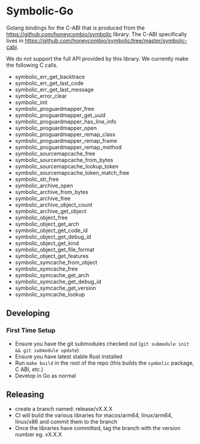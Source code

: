 # Symbolic-Go

Golang bindings for the C-ABI that is produced from the https://github.com/honeycombio/symbolic library. The C-ABI specifically lives in https://github.com/honeycombio/symbolic/tree/master/symbolic-cabi.

We do not support the full API provided by this library. We currently make the following C calls.

* symbolic_err_get_backtrace
* symbolic_err_get_last_code
* symbolic_err_get_last_message
* symbolic_error_clear
* symbolic_init
* symbolic_proguardmapper_free
* symbolic_proguardmapper_get_uuid
* symbolic_proguardmapper_has_line_info
* symbolic_proguardmapper_open
* symbolic_proguardmapper_remap_class
* symbolic_proguardmapper_remap_frame
* symbolic_proguardmapper_remap_method
* symbolic_sourcemapcache_free
* symbolic_sourcemapcache_from_bytes
* symbolic_sourcemapcache_lookup_token
* symbolic_sourcemapcache_token_match_free
* symbolic_str_free
* symbolic_archive_open
* symbolic_archive_from_bytes
* symbolic_archive_free
* symbolic_archive_object_count
* symbolic_archive_get_object
* symbolic_object_free
* symbolic_object_get_arch
* symbolic_object_get_code_id
* symbolic_object_get_debug_id
* symbolic_object_get_kind
* symbolic_object_get_file_format
* symbolic_object_get_features
* symbolic_symcache_from_object
* symbolic_symcache_free
* symbolic_symcache_get_arch
* symbolic_symcache_get_debug_id
* symbolic_symcache_get_version
* symbolic_symcache_lookup

## Developing

### First Time Setup
- Ensure you have the git submodules checked out (`git submodule init && git submodule update`)
- Ensure you have latest stable Rust installed
- Run `make build` in the root of the repo (this builds the `symbolic` package, C ABI, etc.)
- Develop in Go as normal

## Releasing

- create a branch named: release/vX.X.X
- CI will build the various libraries for macos/arm64, linux/arm64, linux/x86 and commit them to the branch
- Once the libraries have committed, tag the branch with the version number eg. vX.X.X
